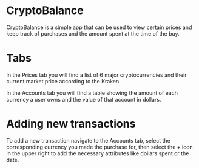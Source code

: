 # CryptoBalance

CryptoBalance is a simple app that can be used to view certain prices and keep track of purchases and the amount spent at the time of the buy.


# Tabs
In the Prices tab you will find a list of 6 major cryptocurrencies and their current market price according to the Kraken.

In the Accounts tab you will find a table showing the amount of each currency a user owns and the value of that account in dollars.

# Adding new transactions

To add a new transaction navigate to the Accounts tab, select the corresponding currency you made the purchase for, then select the + icon in the upper right to add the necessary attributes like dollars spent or the date.
